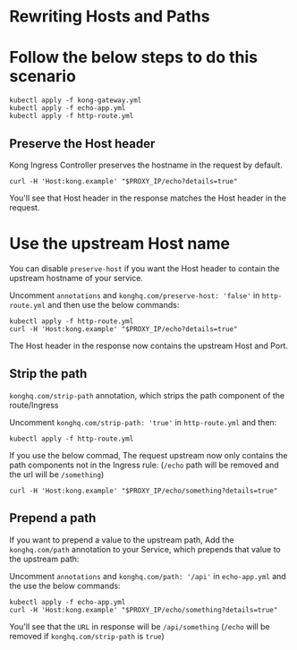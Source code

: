 # Rewriting Hosts and Paths

# Follow the below steps to do this scenario

    kubectl apply -f kong-gateway.yml
    kubectl apply -f echo-app.yml
    kubectl apply -f http-route.yml
    
## Preserve the Host header
Kong Ingress Controller preserves the hostname in the request by default.

    curl -H 'Host:kong.example' "$PROXY_IP/echo?details=true"
You'll see that Host header in the response matches the Host header in the request.

# Use the upstream Host name
You can disable `preserve-host` if you want the Host header to contain the upstream hostname of your service.

Uncomment `annotations` and `konghq.com/preserve-host: 'false'` in `http-route.yml` and then use the below commands:

    kubectl apply -f http-route.yml
    curl -H 'Host:kong.example' "$PROXY_IP/echo?details=true"
The Host header in the response now contains the upstream Host and Port.

## Strip the path
`konghq.com/strip-path` annotation, which strips the path component of the route/Ingress

Uncomment `konghq.com/strip-path: 'true'` in `http-route.yml` and then:

    kubectl apply -f http-route.yml

If you use the below commad, The request upstream now only contains the path components not in the Ingress rule: (`/echo` path will be removed and the url will be `/something`)

    curl -H 'Host:kong.example' "$PROXY_IP/echo/something?details=true"

## Prepend a path
If you want to prepend a value to the upstream path, Add the `konghq.com/path` annotation to your Service, which prepends that value to the upstream path:

Uncomment `annotations` and `konghq.com/path: '/api'` in `echo-app.yml` and the use the below commands:

    kubectl apply -f echo-app.yml
    curl -H 'Host:kong.example' "$PROXY_IP/echo/something?details=true"
You'll see that the `URL` in response will be `/api/something` (`/echo` will be removed if `konghq.com/strip-path` is `true`)
